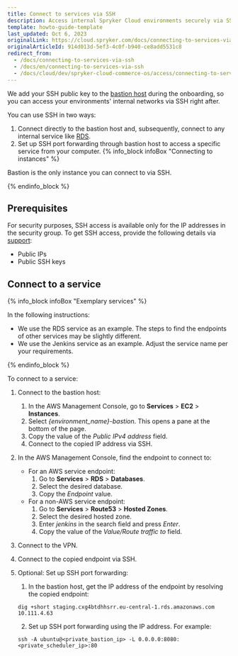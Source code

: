 ```yaml
---
title: Connect to services via SSH
description: Access internal Spryker Cloud environments securely via SSH, with onboarding steps for connecting through the bastion host to manage your cloud resources.
template: howto-guide-template
last_updated: Oct 6, 2023
originalLink: https://cloud.spryker.com/docs/connecting-to-services-via-ssh
originalArticleId: 914d013d-5ef3-4c0f-b940-ce8add5531c8
redirect_from:
  - /docs/connecting-to-services-via-ssh
  - /docs/en/connecting-to-services-via-ssh
  - /docs/cloud/dev/spryker-cloud-commerce-os/access/connecting-to-services-via-ssh.html
---
```


We add your SSH public key to the [bastion host](https://docs.aws.amazon.com/managedservices/latest/userguide/using-bastions.html) during the onboarding, so you can access your environments' internal networks via SSH right after.

You can use SSH in two ways:

1. Connect directly to the bastion host and, subsequently, connect to any internal service like [RDS](https://docs.aws.amazon.com/AmazonRDS/latest/UserGuide/Welcome.html).
2. Set up SSH port forwarding through bastion host to access a specific service from your computer.
{% info_block infoBox "Connecting to instances" %}

Bastion is the only instance you can connect to via SSH.

{% endinfo_block %}

## Prerequisites
For security purposes, SSH access is available only for the IP addresses in the security group. To get SSH access, provide the following details via [support](https://spryker.force.com/support/s/):

* Public IPs
* Public SSH keys

## Connect to a service

{% info_block infoBox "Exemplary services" %}

In the following instructions:

* We use the RDS service as an example. The steps to find the endpoints of other services may be slightly different.
* We use the Jenkins service as an example. Adjust the service name per your requirements.

{% endinfo_block %}



To connect to a service:

1. Connect to the bastion host:
    1. In the AWS Management Console, go to **Services** > **EC2** > **Instances**.
    2. Select *{environment_name}-bastion*.
        This opens a pane at the bottom of the page.
    3. Copy the value of the *Public IPv4 address* field.
    4. Connect to the copied IP address via SSH.
2. In the AWS Management Console, find the endpoint to connect to:
    * For an AWS service endpoint:
        1. Go to **Services** > **RDS** > **Databases**.
        2. Select the desired database.
        3. Copy the *Endpoint* value.
   * For a non-AWS service endpoint:
        1. Go to **Services** > **Route53** > **Hosted Zones**.
        2. Select the desired hosted zone.
        3. Enter *jenkins* in the search field and press *Enter*.
        4. Copy the value of the *Value/Route traffic to* field.

3. Connect to the VPN.
4. Connect to the copied endpoint via SSH.

5. Optional: Set up SSH port forwarding:
    1. In the bastion host, get the IP address of the endpoint by resolving the copied endpoint:
    ```shell
    dig +short staging.cxg4btdhhsrr.eu-central-1.rds.amazonaws.com
    10.111.4.63
    ```
    2. Set up SSH port forwarding using the IP address. For example:
    ```shell
    ssh -A ubuntu@<private_bastion_ip> -L 0.0.0.0:8080:<private_scheduler_ip>:80
    ```
